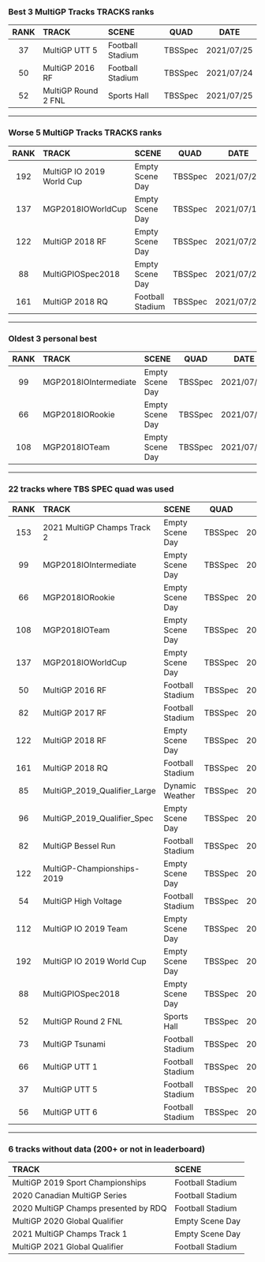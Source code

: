### Best 3 MultiGP Tracks TRACKS ranks
|RANK|TRACK|SCENE|QUAD|DATE|
|:---:|:---|:---|:---:|:---:|
|37|MultiGP UTT 5|Football Stadium|TBSSpec|2021/07/25|
|50|MultiGP 2016 RF|Football Stadium|TBSSpec|2021/07/24|
|52|MultiGP Round 2 FNL|Sports Hall|TBSSpec|2021/07/25|
---
### Worse 5 MultiGP Tracks TRACKS ranks
|RANK|TRACK|SCENE|QUAD|DATE|
|:---:|:---|:---|:---:|:---:|
|192|MultiGP IO 2019 World Cup|Empty Scene Day|TBSSpec|2021/07/25|
|137|MGP2018IOWorldCup|Empty Scene Day|TBSSpec|2021/07/18|
|122|MultiGP 2018 RF|Empty Scene Day|TBSSpec|2021/07/24|
|88|MultiGPIOSpec2018|Empty Scene Day|TBSSpec|2021/07/25|
|161|MultiGP 2018 RQ|Football Stadium|TBSSpec|2021/07/24|
---
### Oldest 3 personal best
|RANK|TRACK|SCENE|QUAD|DATE|
|:---:|:---|:---|:---:|:---:|
|99|MGP2018IOIntermediate|Empty Scene Day|TBSSpec|2021/07/18|
|66|MGP2018IORookie|Empty Scene Day|TBSSpec|2021/07/18|
|108|MGP2018IOTeam|Empty Scene Day|TBSSpec|2021/07/18|
---
### 22 tracks where TBS SPEC quad was used
|RANK|TRACK|SCENE|QUAD|DATE|
|:---:|:---|:---|:---:|:---:|
|153|2021 MultiGP Champs Track 2|Empty Scene Day|TBSSpec|2022/01/04|
|99|MGP2018IOIntermediate|Empty Scene Day|TBSSpec|2021/07/18|
|66|MGP2018IORookie|Empty Scene Day|TBSSpec|2021/07/18|
|108|MGP2018IOTeam|Empty Scene Day|TBSSpec|2021/07/18|
|137|MGP2018IOWorldCup|Empty Scene Day|TBSSpec|2021/07/18|
|50|MultiGP 2016 RF|Football Stadium|TBSSpec|2021/07/24|
|82|MultiGP 2017 RF|Football Stadium|TBSSpec|2022/01/11|
|122|MultiGP 2018 RF|Empty Scene Day|TBSSpec|2021/07/24|
|161|MultiGP 2018 RQ|Football Stadium|TBSSpec|2021/07/24|
|85|MultiGP_2019_Qualifier_Large|Dynamic Weather|TBSSpec|2022/01/30|
|96|MultiGP_2019_Qualifier_Spec|Empty Scene Day|TBSSpec|2021/07/25|
|82|MultiGP Bessel Run|Football Stadium|TBSSpec|2021/07/24|
|122|MultiGP-Championships-2019|Empty Scene Day|TBSSpec|2021/07/25|
|54|MultiGP High Voltage|Football Stadium|TBSSpec|2021/07/24|
|112|MultiGP IO 2019 Team|Empty Scene Day|TBSSpec|2021/07/24|
|192|MultiGP IO 2019 World Cup|Empty Scene Day|TBSSpec|2021/07/25|
|88|MultiGPIOSpec2018|Empty Scene Day|TBSSpec|2021/07/25|
|52|MultiGP Round 2 FNL|Sports Hall|TBSSpec|2021/07/25|
|73|MultiGP Tsunami|Football Stadium|TBSSpec|2021/07/25|
|66|MultiGP UTT 1|Football Stadium|TBSSpec|2021/07/25|
|37|MultiGP UTT 5|Football Stadium|TBSSpec|2021/07/25|
|56|MultiGP UTT 6|Football Stadium|TBSSpec|2021/07/25|
---
### 6 tracks without data (200+ or not in leaderboard)
|TRACK|SCENE|
|:---|:---|
|MultiGP 2019 Sport Championships|Football Stadium|
|2020 Canadian MultiGP Series|Football Stadium|
|2020 MultiGP Champs presented by RDQ|Football Stadium|
|MultiGP 2020 Global Qualifier|Empty Scene Day|
|2021 MultiGP Champs Track 1|Empty Scene Day|
|MultiGP 2021 Global Qualifier|Football Stadium|
